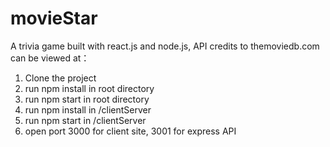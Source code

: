 # movieStar
A trivia game built with react.js and node.js, API credits to themoviedb.com can be viewed at：

1. Clone the project
2. run npm install in root directory
3. run npm start in root directory
4. run npm install in /clientServer
5. run npm start in /clientServer
6. open port 3000 for client site, 3001 for express API 
